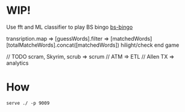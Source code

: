 # WIP!

Use fft and ML classifier to play BS bingo
[bs-bingo](https://www.mongodb.com/post/40096038528/dilbert-takes-on-big-data-buzzword-bingo)

transription.map => [guessWords].filter => [matchedWords] 
 [totalMatcheWords].concat([matchedWords])
  hilight/check end game


// TODO scram, Skyrim, scrub => scrum
// ATM => ETL
// Allen TX => analytics


# How

```
serve ./ -p 9009
```